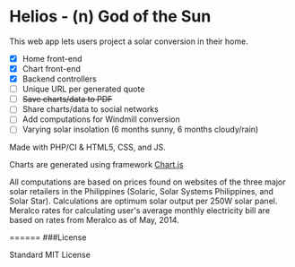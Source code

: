 Helios - (n) God of the Sun
======

This web app lets users project a solar conversion in their home.

- [x] Home front-end
- [x] Chart front-end
- [x] Backend controllers
- [ ] Unique URL per generated quote
- [ ] ~~Save charts/data to PDF~~
- [ ] Share charts/data to social networks
- [ ] Add computations for Windmill conversion
- [ ] Varying solar insolation (6 months sunny, 6 months cloudy/rain)

Made with PHP/CI & HTML5, CSS, and JS.

Charts are generated using framework [Chart.js](http://chartjs.org)

All computations are based on prices found on websites of the three major solar retailers in the Philippines (Solaric, Solar Systems Philippines, and Solar Star). Calculations are optimum solar output per 250W solar panel. Meralco rates for calculating user's average monthly electricity bill are based on rates from Meralco as of May, 2014.

======
###License

Standard MIT License
